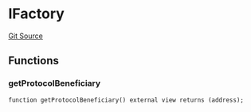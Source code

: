 # IFactory
[Git Source](https://github.com/typicalHuman/mini-dex/blob/17a070a04b17f7bc8f83d8447e027f6a248e4a0c/src\interfaces\IFactory.sol)


## Functions
### getProtocolBeneficiary


```solidity
function getProtocolBeneficiary() external view returns (address);
```

